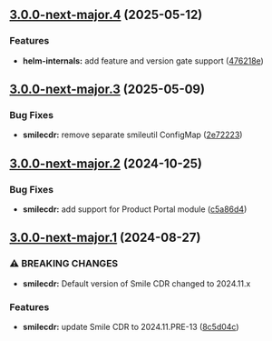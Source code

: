 ## [3.0.0-next-major.4](https://gitlab.com/smilecdr-public/smile-dh-helm-charts/compare/v3.0.0-next-major.3...v3.0.0-next-major.4) (2025-05-12)

### Features

* **helm-internals:** add feature and version gate support ([476218e](https://gitlab.com/smilecdr-public/smile-dh-helm-charts/commit/476218e7d5f69d4ebfdbcbffd64442b911354d20))

## [3.0.0-next-major.3](https://gitlab.com/smilecdr-public/smile-dh-helm-charts/compare/v3.0.0-next-major.2...v3.0.0-next-major.3) (2025-05-09)

### Bug Fixes

* **smilecdr:** remove separate smileutil ConfigMap ([2e72223](https://gitlab.com/smilecdr-public/smile-dh-helm-charts/commit/2e722230414096a5266cd16a9bf5f06510cf37f4))

## [3.0.0-next-major.2](https://gitlab.com/smilecdr-public/smile-dh-helm-charts/compare/v3.0.0-next-major.1...v3.0.0-next-major.2) (2024-10-25)

### Bug Fixes

* **smilecdr:** add support for Product Portal module ([c5a86d4](https://gitlab.com/smilecdr-public/smile-dh-helm-charts/commit/c5a86d495c17e084c9324ec5a1c592849376e799))

## [3.0.0-next-major.1](https://gitlab.com/smilecdr-public/smile-dh-helm-charts/compare/v2.0.0...v3.0.0-next-major.1) (2024-08-27)

### ⚠ BREAKING CHANGES

* **smilecdr:** Default version of Smile CDR changed to 2024.11.x

### Features

* **smilecdr:** update Smile CDR to 2024.11.PRE-13 ([8c5d04c](https://gitlab.com/smilecdr-public/smile-dh-helm-charts/commit/8c5d04c1933495627456a2b71aab3c24a95d367c))
